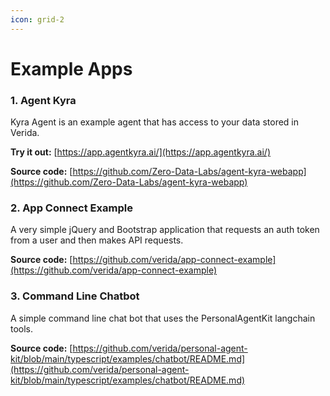 ```yaml
---
icon: grid-2
---
```


# Example Apps

### 1. Agent Kyra

Kyra Agent is an example agent that has access to your data stored in Verida.

**Try it out:** [https://app.agentkyra.ai/](https://app.agentkyra.ai/)

**Source code:** [https://github.com/Zero-Data-Labs/agent-kyra-webapp](https://github.com/Zero-Data-Labs/agent-kyra-webapp)

### 2. App Connect Example

A very simple jQuery and Bootstrap application that requests an auth token from a user and then makes API requests.

**Source code:** [https://github.com/verida/app-connect-example](https://github.com/verida/app-connect-example)

### 3. Command Line Chatbot

A simple command line chat bot that uses the PersonalAgentKit langchain tools.

**Source code:** [https://github.com/verida/personal-agent-kit/blob/main/typescript/examples/chatbot/README.md](https://github.com/verida/personal-agent-kit/blob/main/typescript/examples/chatbot/README.md)



